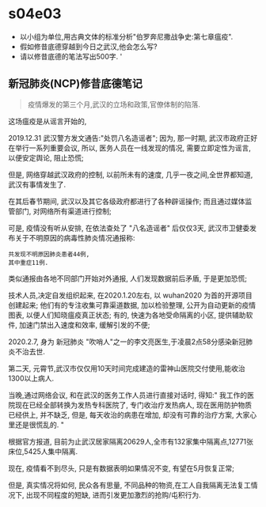 # s04e03

- 以小组为单位,用古典文体的标准分析"伯罗奔尼撒战争史:第七章瘟疫". 
- 假如修昔底德穿越到今日之武汉,他会怎么写?
- 请以修昔底德的笔法写出500字.  '

## 新冠肺炎(NCP)修昔底德笔记
> 疫情爆发的第三个月,武汉的立场和政策,官僚体制的陷落.


这场瘟疫是从谣言开始的,

2019.12.31 武汉警方发文通告:"处罚八名造谣者";
因为, 那一时期, 武汉市政府正好在举行一系列重要会议,
所以, 医务人员在一线发现的情况, 需要立即定性为谣言, 以便安定舆论, 阻止恐慌;

但是, 网络穿越武汉政府的控制, 以前所未有的速度, 几乎一夜之间,全世界都知道,
武汉有事情发生了.

在其后春节期间, 武汉以及其它各级政府都进行了各种辟谣操作;
而且通过媒体监管部门, 对网络所有渠道进行控制;

可是, 疫情没有听从安排,
在依法查处了 "八名造谣者" 后仅仅3天,
武汉市卫健委发布关于不明原因的病毒性肺炎情况通报称:

    共发现不明原因肺炎患者44例,
    其中重症11例. 

类似通报由各地不同部门开始对外通报,
人们发现数据前后矛盾, 于是更加恐慌;

技术人员,决定自发组织起来, 在2020.1.20左右, 以 wuhan2020 为首的开源项目创建起来;
他们有的专注收集可靠渠道数据,
加以检验整理, 公开为自动更新的疫情图表,
以便人们知晓瘟疫真正状态;
有的, 快速为各地受命隔离的小区, 提供辅助软件, 加速门禁出入速度和效率, 缓解引发的不便;

2020.2.7, 身为 新冠肺炎 "吹哨人"之一的李文亮医生,于凌晨2点58分感染新冠肺炎不治去世. 

第二天, 元霄节,武汉市仅仅用10天时间完成建造的雷神山医院交付使用,能收治1300以上病人.

当晚,通过网络会议, 和在武汉的医务工作人员进行直接对话时,
得知:"
我工作的医院现在已经全部转换为发热专科医院了, 专门收治疗发热病人,
现在医用防护物质已经供上, 并不缺乏,
但是, 每天收治的病患在增加, 却没有可靠的治疗方案,
大家心里还是很慌乱的.
"

根据官方报道, 目前为止武汉居家隔离20629人,全市有132家集中隔离点,12771张床位,5425人集中隔离. 

现在, 疫情看不到尽头, 只是有数据表明如果情况不变, 有望在5月恢复正常;

但是, 真实情况将如何, 民众各有思量, 不同品种的物资,在工人自我隔离无法复工情况下,
出现不同程度的短缺, 进而引发更加激烈的抢购/屯积行为.

